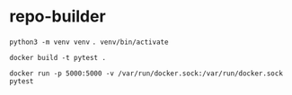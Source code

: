# repo-builder

`python3 -m venv venv`
`. venv/bin/activate`

`docker build -t pytest .`

`docker run -p 5000:5000 -v /var/run/docker.sock:/var/run/docker.sock pytest`

